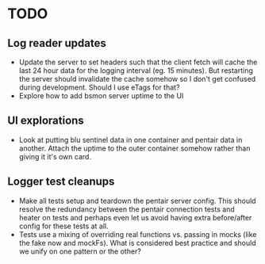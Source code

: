 # TODO

## Log reader updates
* Update the server to set headers such that the client fetch will cache the last 24 hour data for the logging interval (eg. 15 minutes). But restarting the server should invalidate the cache somehow so I don't get confused during development. Should I use eTags for that?
* Explore how to add bsmon server uptime to the UI

## UI explorations
* Look at putting blu sentinel data in one container and pentair data in another. Attach the uptime to the outer container somehow rather than giving it it's own card.

## Logger test cleanups
* Make all tests setup and teardown the pentair server config. This should resolve the redundancy between the pentair connection tests and heater on tests and perhaps even let us avoid having extra before/after config for these tests at all.
* Tests use a mixing of overriding real functions vs. passing in mocks (like the fake now and mockFs). What is considered best practice and should we unify on one pattern or the other?
